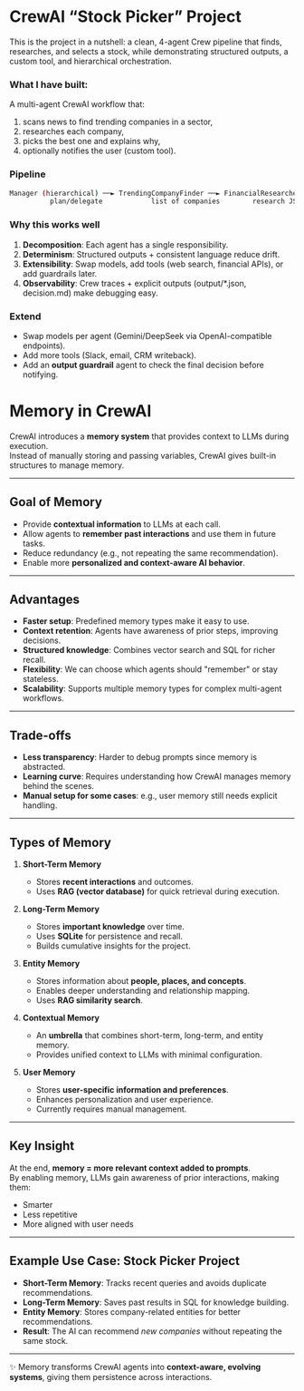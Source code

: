 # CrewAI “Stock Picker” Project

This is the project in a nutshell: a clean, 4-agent Crew pipeline that finds, researches, and selects a stock, while demonstrating structured outputs, a custom tool, and hierarchical orchestration.

### What I have built:
A multi-agent CrewAI workflow that:
1. scans news to find trending companies in a sector,
2. researches each company,
3. picks the best one and explains why,
4. optionally notifies the user (custom tool).

### Pipeline
```bash
Manager (hierarchical) ──► TrendingCompanyFinder ──► FinancialResearcher ──► StockPicker
          plan/delegate            list of companies        research JSON         pick + report

```

### Why this works well

1. **Decomposition**: Each agent has a single responsibility.
2. **Determinism**: Structured outputs + consistent language reduce drift.
3. **Extensibility**: Swap models, add tools (web search, financial APIs), or add guardrails later.
4. **Observability**: Crew traces + explicit outputs (output/*.json, decision.md) make debugging easy.

### Extend
- Swap models per agent (Gemini/DeepSeek via OpenAI-compatible endpoints).
- Add more tools (Slack, email, CRM writeback).
- Add an **output guardrail** agent to check the final decision before notifying.


# Memory in CrewAI

CrewAI introduces a **memory system** that provides context to LLMs during execution.  
Instead of manually storing and passing variables, CrewAI gives built-in structures to manage memory.

---

## Goal of Memory
- Provide **contextual information** to LLMs at each call.
- Allow agents to **remember past interactions** and use them in future tasks.
- Reduce redundancy (e.g., not repeating the same recommendation).
- Enable more **personalized and context-aware AI behavior**.

---

## Advantages
- **Faster setup**: Predefined memory types make it easy to use.
- **Context retention**: Agents have awareness of prior steps, improving decisions.
- **Structured knowledge**: Combines vector search and SQL for richer recall.
- **Flexibility**: We can choose which agents should "remember" or stay stateless.
- **Scalability**: Supports multiple memory types for complex multi-agent workflows.

---

## Trade-offs
- **Less transparency**: Harder to debug prompts since memory is abstracted.
- **Learning curve**: Requires understanding how CrewAI manages memory behind the scenes.
- **Manual setup for some cases**: e.g., user memory still needs explicit handling.

---

## Types of Memory

1. **Short-Term Memory**  
   - Stores **recent interactions** and outcomes.  
   - Uses **RAG (vector database)** for quick retrieval during execution.

2. **Long-Term Memory**  
   - Stores **important knowledge** over time.  
   - Uses **SQLite** for persistence and recall.  
   - Builds cumulative insights for the project.

3. **Entity Memory**  
   - Stores information about **people, places, and concepts**.  
   - Enables deeper understanding and relationship mapping.  
   - Uses **RAG similarity search**.

4. **Contextual Memory**  
   - An **umbrella** that combines short-term, long-term, and entity memory.  
   - Provides unified context to LLMs with minimal configuration.

5. **User Memory**  
   - Stores **user-specific information and preferences**.  
   - Enhances personalization and user experience.  
   - Currently requires manual management.

---

##  Key Insight
At the end, **memory = more relevant context added to prompts**.  
By enabling memory, LLMs gain awareness of prior interactions, making them:  
- Smarter  
- Less repetitive  
- More aligned with user needs  

---

##  Example Use Case: Stock Picker Project
- **Short-Term Memory**: Tracks recent queries and avoids duplicate recommendations.  
- **Long-Term Memory**: Saves past results in SQL for knowledge building.  
- **Entity Memory**: Stores company-related entities for better recommendations.  
- **Result**: The AI can recommend *new companies* without repeating the same stock.  

---

✨ Memory transforms CrewAI agents into **context-aware, evolving systems**, giving them persistence across interactions.


